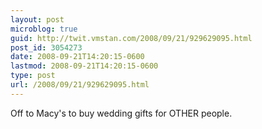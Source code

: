 ```yaml
---
layout: post
microblog: true
guid: http://twit.vmstan.com/2008/09/21/929629095.html
post_id: 3054273
date: 2008-09-21T14:20:15-0600
lastmod: 2008-09-21T14:20:15-0600
type: post
url: /2008/09/21/929629095.html
---
```

Off to Macy's to buy wedding gifts for OTHER people.
